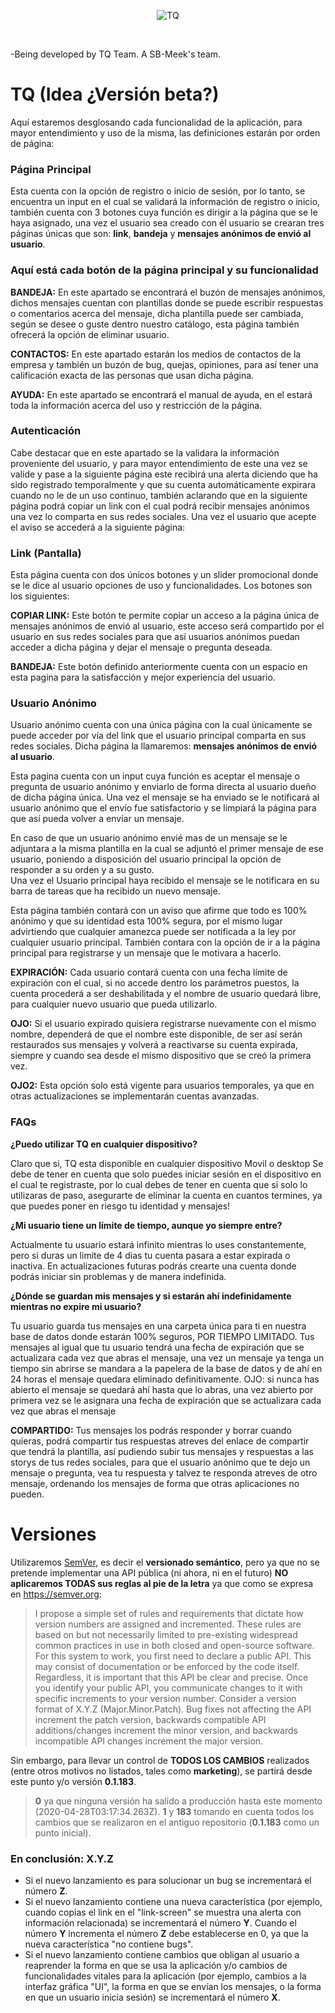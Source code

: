 <p align="center">
  <img src="https://avatars0.githubusercontent.com/t/3800248?s=280&v=4" title="TQ"/>
</p>
</br>

-Being developed by TQ Team. A SB-Meek's team.

# TQ (Idea ¿Versión beta?)
Aquí estaremos desglosando cada funcionalidad de la aplicación, para mayor entendimiento y uso de la misma, las definiciones estarán por orden de página:

### Página Principal
Esta cuenta con la opción de registro o inicio de sesión, por lo tanto, se encuentra un input en el cual se validará la información de registro o inicio, también cuenta con 3 botones cuya función es dirigir a la página que se le haya asignado, una vez el usuario sea creado con él usuario se crearan tres páginas únicas que son: **link**, **bandeja** y **mensajes anónimos de envió al usuario**.

### Aquí está cada botón de la página principal y su funcionalidad
**BANDEJA:** En este apartado se encontrará el buzón de mensajes anónimos, dichos mensajes cuentan con plantillas donde se puede escribir respuestas o comentarios acerca del mensaje, dicha plantilla puede ser cambiada, según se desee o guste dentro nuestro catálogo, esta página también ofrecerá la opción de eliminar usuario.

**CONTACTOS:** En este apartado estarán los medios de contactos de la empresa y también un buzón de bug, quejas, opiniones, para así tener una calificación exacta de las personas que usan dicha página.

**AYUDA:** En este apartado se encontrará el manual de ayuda, en el estará toda la información acerca del uso y restricción de la página.

### Autenticación
Cabe destacar que en este apartado se la validara la información proveniente del usuario, y para mayor entendimiento de este una vez se valide y pase a la siguiente página este recibirá una alerta diciendo que ha sido registrado temporalmente y que su cuenta automáticamente expirara cuando no le de un uso continuo, también aclarando que en la siguiente página podrá copiar un link con el cual podrá recibir mensajes anónimos una vez lo comparta en sus redes sociales. Una vez el usuario que acepte el aviso se accederá a la siguiente página: 

### Link (Pantalla)
Esta página cuenta con dos únicos botones y un slider promocional donde se le dice al usuario opciones de uso y funcionalidades. Los botones son los siguientes:

**COPIAR LINK:** Este botón te permite copiar un acceso a la página única de mensajes anónimos de envió al usuario, este acceso será compartido por el usuario en sus redes sociales para que así usuarios anónimos puedan acceder a dicha página y dejar el mensaje o pregunta deseada.

**BANDEJA:** Este botón definido anteriormente cuenta con un espacio en esta pagina para la satisfacción y mejor experiencia del usuario.

### Usuario Anónimo
Usuario anónimo cuenta con una única página con la cual únicamente se puede acceder por vía del link que el usuario principal comparta en sus redes sociales. Dicha página la llamaremos: **mensajes anónimos de envió al usuario**.

Esta pagina cuenta con un input cuya función es aceptar el mensaje o pregunta de usuario anónimo y enviarlo de forma directa al usuario dueño de dicha página única. Una vez el mensaje se ha enviado se le notificará al usuario anónimo que el envío fue satisfactorio y se limpiará la página para que así pueda volver a enviar un mensaje.<br/>

En caso de que un usuario anónimo envié mas de un mensaje se le adjuntara a la misma plantilla en la cual se adjuntó el primer mensaje de ese usuario, poniendo a disposición del usuario principal la opción de responder a su orden y a su gusto.  
Una vez el Usuario principal haya recibido el mensaje se le notificara en su barra de tareas que ha recibido un nuevo mensaje.<br/>

Esta página también contará con un aviso que afirme que todo es 100% anónimo y que su identidad esta 100% segura, por el mismo lugar advirtiendo que cualquier amanezca puede ser notificada a la ley por cualquier usuario principal.
También contara con la opción de ir a la página principal para registrarse y un mensaje que le motivara a hacerlo.<br/>

**EXPIRACIÓN:** Cada usuario contará cuenta con una fecha límite de expiración con el cual, si no accede dentro los parámetros puestos, la cuenta procederá a ser deshabilitada y el nombre de usuario quedará libre, para cualquier nuevo usuario que pueda utilizarlo.

**OJO:** Si el usuario expirado quisiera registrarse nuevamente con el mismo nombre, dependerá de que el nombre este disponible, de ser así serán restaurados sus mensajes y volverá a reactivarse su cuenta expirada, siempre y cuando sea desde el mismo dispositivo que se creó la primera vez.

**OJO2:** Esta opción solo está vigente para usuarios temporales, ya que en otras actualizaciones se implementarán cuentas avanzadas.

### FAQs

**¿Puedo utilizar TQ en cualquier dispositivo?**

Claro que si, TQ esta disponible en cualquier dispositivo Movil o desktop
Se debe de tener en cuenta que solo puedes iniciar sesión en el dispositivo en el cual te registraste, por lo cual debes de tener en cuenta que si solo lo utilizaras de paso, asegurarte de eliminar la cuenta en cuantos termines, ya que puedes poner en riesgo tu identidad y mensajes!

**¿Mi usuario tiene un límite de tiempo, aunque yo siempre entre?**

Actualmente tu usuario estará infinito mientras lo uses constantemente, pero si duras un limite de 4 dias tu cuenta pasara a estar expirada o inactiva.
En actualizaciones futuras podrás crearte una cuenta donde podrás iniciar sin problemas y de manera indefinida.


**¿Dónde se guardan mis mensajes y si estarán ahí indefinidamente mientras no expire mi usuario?**

Tu usuario guarda tus mensajes en una carpeta única para ti en nuestra base de datos donde estarán 100% seguros, POR TIEMPO LIMITADO.
Tus mensajes al igual que tu usuario tendrá una fecha de expiración que se actualizara cada vez que abras el mensaje, una vez un mensaje ya tenga un tiempo sin abrirse se mandara a la papelera de la base de datos y de ahí en 24 horas el mensaje quedara eliminado definitivamente.
OJO: si nunca has abierto el mensaje se quedará ahí hasta que lo abras, una vez abierto por primera vez se le asignara una fecha de expiración que se actualizara cada vez que abras el mensaje 

**COMPARTIDO:** Tus mensajes los podrás responder y borrar cuando quieras, podrá compartir tus respuestas atreves del enlace de compartir que tendrá la plantilla, así pudiendo subir tus mensajes y respuestas a las storys de tus redes sociales, para que el usuario anónimo que te dejo un mensaje o pregunta, vea tu respuesta y talvez te responda atreves de otro mensaje, ordenando los mensajes de forma que otras aplicaciones no pueden.

# Versiones

Utilizaremos [SemVer](https://semver.org), es decir el **versionado semántico**, pero ya que no se pretende implementar una API pública (ni ahora, ni en el futuro) **NO aplicaremos TODAS sus reglas al pie de la letra** ya que como se expresa en https://semver.org:

> I propose a simple set of rules and requirements that dictate how version numbers are assigned and incremented. These rules are based on but not necessarily limited to pre-existing widespread common practices in use in both closed and open-source software. For this system to work, you first need to declare a public API. This may consist of documentation or be enforced by the code itself. Regardless, it is important that this API be clear and precise. Once you identify your public API, you communicate changes to it with specific increments to your version number. Consider a version format of X.Y.Z (Major.Minor.Patch). Bug fixes not affecting the API increment the patch version, backwards compatible API additions/changes increment the minor version, and backwards incompatible API changes increment the major version.

Sin embargo, para llevar un control de **TODOS LOS CAMBIOS** realizados (entre otros motivos no listados, tales como **marketing**), se partirá desde este punto y/o versión **0.1.183**.

>**0** ya que ninguna versión ha salido a producción hasta este momento (2020-04-28T03:17:34.263Z). **1** y **183** tomando en cuenta todos los cambios que se realizaron en el antiguo repositorio (**0.1.183** como un punto inicial).

### En conclusión: X.Y.Z

<ul>
  <li>
    Si el nuevo lanzamiento es para solucionar un bug se incrementará el número <b>Z</b>.
  </li>
  <li>
    Si el nuevo lanzamiento contiene una nueva característica (por ejemplo, cuando copias el link en el "link-screen" se muestra una alerta con información relacionada) se incrementará el número <b>Y</b>. Cuando el número <b>Y</b> incrementa el número <b>Z</b> debe establecerse en 0, ya que la nueva característica "no contiene bugs".
  </li>
  <li>
    Si el nuevo lanzamiento contiene cambios que obligan al usuario a reaprender la forma en que se usa la aplicación y/o cambios de funcionalidades vitales para la aplicación (por ejemplo, cambios a la interfaz gráfica "UI", la forma en que se envían los mensajes, o la forma en que un usuario inicia sesión) se incrementará el número <b>X</b>.
  </li>
</ul>

